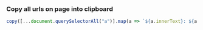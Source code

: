 ### Copy all urls on page into clipboard

```javascript
copy([...document.querySelectorAll("a")].map(a => `${a.innerText}: ${a.href}`).join("\n"));
